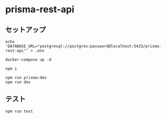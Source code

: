 # prisma-rest-api

## セットアップ
```shell
echo 'DATABASE_URL="postgresql://postgres:password@localhost:5433/prisma-rest-api"' > .env

docker-compose up -d

npm i

npm run prisma:dev
npm run dev
```

## テスト
```shell
npm run test
```
